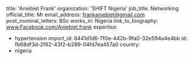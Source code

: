 title: 'Aniebiet Frank'
organization: 'SHIFT Nigeria'
job_title: Networking
official_title: Mr
email_address: frankaniebiet@gmail.com
post_nominal_letters: BSc
works_in: Nigeria
link_to_biography: www.Facebook.com/Aniebiet.frank
expertise:
  - hypertension
import_id: 8441d1d6-7f0e-442b-9fa0-32e594a4e4bb
id: fb68df3d-2f62-43f2-b289-04fd7ea457a0
country:
  - nigeria
